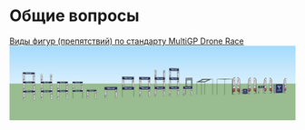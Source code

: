 # Общие вопросы

[Виды фигур (препятствий) по стандарту MultiGP Drone Race](https://www.multigp.com/multigp-drone-race-course-obstacles/)  
![](mgp-course-obstacles-all.jpg)
